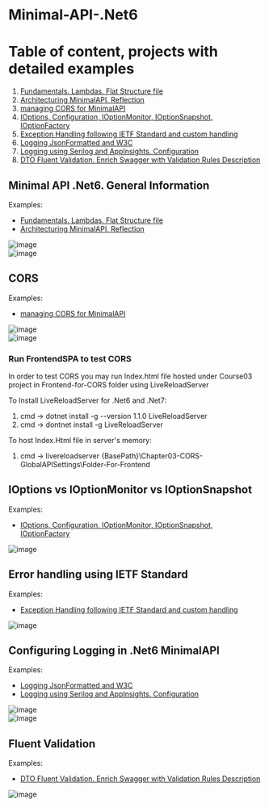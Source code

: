 # Minimal-API-.Net6
# Table of content, projects with detailed examples
1. [Fundamentals. Lambdas. Flat Structure file](https://github.com/Glareone/Minimal-API-.Net6/blob/main/Chapters/MinimalAPI/Chapter01/Program.cs)  
2. [Architecturing MinimalAPI. Reflection](https://github.com/Glareone/Minimal-API-.Net6/blob/main/Chapters/MinimalAPI/Chapter02/Chapter02-Architecturing-minimal-api/PeopleHelper.cs)  
3. [managing CORS for MinimalAPI](https://github.com/Glareone/Minimal-API-.Net6/blob/main/Chapters/MinimalAPI/Chapter03-CORS-GlobalAPISettings/Program.cs)  
4. [IOptions, Configuration, IOptionMonitor, IOptionSnapshot, IOptionFactory](https://github.com/Glareone/Minimal-API-.Net6/tree/main/Chapters/MinimalAPI/Chapter03-CORS-GlobalAPISettings/Options)  
5. [Exception Handling following IETF Standard and custom handling](https://github.com/Glareone/Minimal-API-.Net6/tree/main/Chapters/MinimalAPI/Chapter04-ExceptionHandling)
6. [Logging JsonFormatted and W3C](https://github.com/Glareone/Minimal-API-.Net6/blob/main/Chapters/MinimalAPI/Chapter05-Logging/Program.cs)  
7. [Logging using Serilog and AppInsights. Configuration](https://github.com/Glareone/Minimal-API-.Net6/blob/main/Chapters/MinimalAPI/Chapter05-Logging-Serilog/appsettings.json)
8. [DTO Fluent Validation. Enrich Swagger with Validation Rules Description](https://github.com/Glareone/Minimal-API-.Net6/tree/main/Chapters/MinimalAPI/Chapter06-Model-FluentValidation)  


## Minimal API .Net6. General Information
Examples: 
  - [Fundamentals. Lambdas. Flat Structure file](https://github.com/Glareone/Minimal-API-.Net6/blob/main/Chapters/MinimalAPI/Chapter01/Program.cs)  
  - [Architecturing MinimalAPI. Reflection](https://github.com/Glareone/Minimal-API-.Net6/blob/main/Chapters/MinimalAPI/Chapter02/Chapter02-Architecturing-minimal-api/PeopleHelper.cs)    

![image](https://user-images.githubusercontent.com/4239376/196035107-49334f65-f835-4a60-af10-e27af4548b96.png)  
![image](https://github.com/Glareone/Minimal-API-.Net6/assets/4239376/f0391bed-e78d-4d20-9212-85e386abfdb3)  

## CORS
Examples:
  - [managing CORS for MinimalAPI](https://github.com/Glareone/Minimal-API-.Net6/blob/main/Chapters/MinimalAPI/Chapter03-CORS-GlobalAPISettings/Program.cs)

![image](https://github.com/Glareone/Minimal-API-.Net6/assets/4239376/f916de7f-61a6-45db-a09f-a75f4bd06768)  
![image](https://github.com/Glareone/Minimal-API-.Net6/assets/4239376/37dc9ea4-d702-4f9c-a745-4c4e6938024e)
### Run FrontendSPA to test CORS
In order to test CORS you may run Index.html file hosted under Course03 project in Frontend-for-CORS folder using LiveReloadServer

To Install LiveReloadServer for .Net6 and .Net7: 
1. cmd -> dotnet install -g --version 1.1.0 LiveReloadServer
2. cmd -> dontnet install -g LiveReloadServer

To host Index.Html file in server's memory:
1. cmd -> livereloadserver {BasePath}\Chapter03-CORS-GlobalAPISettings\Folder-For-Frontend


## IOptions vs IOptionMonitor vs IOptionSnapshot
Examples:
  - [IOptions, Configuration, IOptionMonitor, IOptionSnapshot, IOptionFactory](https://github.com/Glareone/Minimal-API-.Net6/tree/main/Chapters/MinimalAPI/Chapter03-CORS-GlobalAPISettings/Options)

![image](https://github.com/Glareone/Minimal-API-.Net6/assets/4239376/06ab9e0b-4bac-4712-bf90-78eb0c6b9890)

## Error handling using IETF Standard
Examples:
  - [Exception Handling following IETF Standard and custom handling](https://github.com/Glareone/Minimal-API-.Net6/tree/main/Chapters/MinimalAPI/Chapter04-ExceptionHandling)

![image](https://github.com/Glareone/Minimal-API-.Net6/assets/4239376/594e95f7-32ac-4be4-a09b-4840a29022f7)

## Configuring Logging in .Net6 MinimalAPI
Examples:
  - [Logging JsonFormatted and W3C](https://github.com/Glareone/Minimal-API-.Net6/blob/main/Chapters/MinimalAPI/Chapter05-Logging/Program.cs)  
  - [Logging using Serilog and AppInsights. Configuration](https://github.com/Glareone/Minimal-API-.Net6/blob/main/Chapters/MinimalAPI/Chapter05-Logging-Serilog/appsettings.json)

![image](https://github.com/Glareone/Minimal-API-.Net6/assets/4239376/d7408bbf-d584-4f7b-84bb-ff44d2ea0d0c)  
![image](https://github.com/Glareone/Minimal-API-.Net6/assets/4239376/1fb6498e-cab9-406b-bcfa-256a93a5662b)  

## Fluent Validation
Examples:
  - [DTO Fluent Validation. Enrich Swagger with Validation Rules Description](https://github.com/Glareone/Minimal-API-.Net6/tree/main/Chapters/MinimalAPI/Chapter06-Model-FluentValidation)  

![image](https://github.com/Glareone/Minimal-API-.Net6/assets/4239376/43290abf-a299-4ab8-a0ed-f0a4e94cdc8f)







